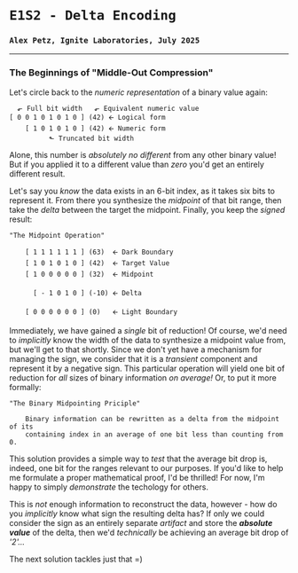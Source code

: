 # `E1S2 - Delta Encoding`
### `Alex Petz, Ignite Laboratories, July 2025`

---

### The Beginnings of "Middle-Out Compression"
Let's circle back to the _numeric representation_ of a binary value again:

      ⬐ Full bit width   ⬐ Equivalent numeric value
    [ 0 0 1 0 1 0 1 0 ] (42) 🡨 Logical form
        [ 1 0 1 0 1 0 ] (42) 🡨 Numeric form
              ⬑ Truncated bit width

Alone, this number is _absolutely no different_ from any other binary value!  But if you applied it to
a different value than _zero_ you'd get an entirely different result.

Let's say you _know_ the data exists in an 6-bit index, as it takes six bits to represent it.  From there
you synthesize the _midpoint_ of that bit range, then take the _delta_ between the target the midpoint.
Finally, you keep the _signed_ result:

    "The Midpoint Operation"

        [ 1 1 1 1 1 1 ] (63)  🡨 Dark Boundary
        [ 1 0 1 0 1 0 ] (42)  🡨 Target Value
        [ 1 0 0 0 0 0 ] (32)  🡨 Midpoint
    
          [ - 1 0 1 0 ] (-10) 🡨 Delta
    
        [ 0 0 0 0 0 0 ] (0)   🡨 Light Boundary

Immediately, we have gained a _single_ bit of reduction!  Of course, we'd need to _implicitly_ know
the width of the data to synthesize a midpoint value from, but we'll get to that shortly.  Since we don't
yet have a mechanism for managing the sign, we consider that it is a *transient* component and represent
it by a negative sign.  This particular operation will yield one bit of reduction for _all_ sizes of binary 
information _on average!_  Or, to put it more formally:

    "The Binary Midpointing Priciple"

        Binary information can be rewritten as a delta from the midpoint of its 
        containing index in an average of one bit less than counting from 0.

This solution provides a simple way to _test_ that the average bit drop is, indeed, one bit for the ranges
relevant to our purposes.  If you'd like to help me formulate a proper mathematical proof, I'd be thrilled!
For now, I'm happy to simply _demonstrate_ the techology for others.

This is _not_ enough information to reconstruct the data, however - how do you _implicitly_ know what sign 
the resulting delta has?  If only we could consider the sign as an entirely separate _artifact_ and store the
**_absolute value_** of the delta, then we'd _technically_ be achieving an average bit drop of _'2'..._

The next solution tackles just that =)